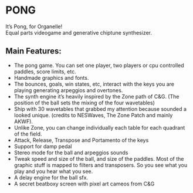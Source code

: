 # PONG
It’s Pong, for Organelle!\
Equal parts videogame and generative chiptune synthesizer.

## Main Features:
- The pong game. You can set one player, two players or cpu controlled paddles, score limits, etc.
- Handmade graphics and fonts.
- The bounces, goals, win states, etc, interact with the keys you are playing generating arpeggios and overtones.
- The synth engine it’s heavily inspired by the Zone path of C&G. (The position of the ball sets the mixing of the four wavetables)
- Ship with 30 wavetables that grabbed my attention because sounded a looked unique. (credits to NESWaves, The Zone Patch and mainly AKWF).
- Unlike Zone, you can change individually each table for each quadrant of the field.
- Attack, Release, Transpose and Portamento of the keys
- Support for damp pedal
- Stereo mode for the ball and arpeggios sounds
- Tweak speed and size of the ball, and size of the paddles. Most of the graphic stuff is mapped to filters and transposers. So you see what you play and you hear what you see.
- A delay engine for the ball sfx.
- A secret beatboxy screen with pixel art cameos from C&G